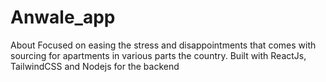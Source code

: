 # Anwale_app
About
Focused on easing the stress and disappointments that comes with sourcing for apartments in various parts the country.
Built with ReactJs, TailwindCSS and Nodejs for the backend
